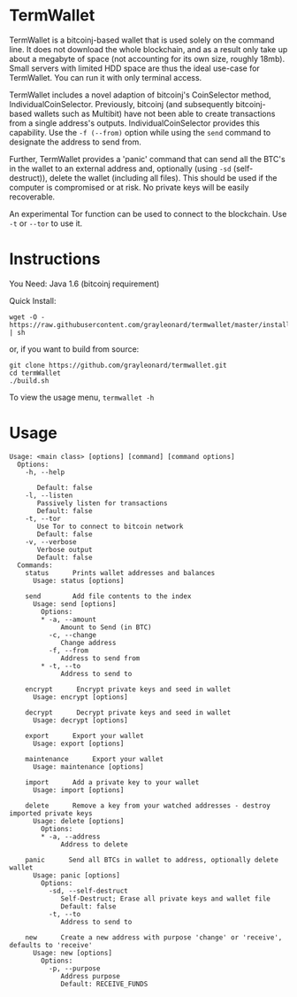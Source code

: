 TermWallet
==========

TermWallet is a bitcoinj-based wallet that is used solely on the command line.  It does not download the whole blockchain, and as a result only take up about a megabyte of space (not accounting for its own size, roughly 18mb).  Small servers with limited HDD space are thus the ideal use-case for TermWallet.  You can run it with only terminal access.

TermWallet includes a novel adaption of bitcoinj's CoinSelector method, IndividualCoinSelector.  Previously, bitcoinj (and subsequently bitcoinj-based wallets such as Multibit) have not been able to create transactions from a single address's outputs.  IndividualCoinSelector provides this capability. Use the ```-f (--from)``` option while using the ```send``` command to designate the address to send from.


Further, TermWallet provides a 'panic' command that can send all the BTC's in the wallet to an external address and, optionally (using ```-sd``` (self-destruct)), delete the wallet (including all files). This should be used if the computer is compromised or at risk.  No private keys will be easily recoverable.

An experimental Tor function can be used to connect to the blockchain.  Use ```-t``` or ```--tor``` to use it.

Instructions
============

You Need:
Java 1.6 (bitcoinj requirement)

Quick Install: 
```
wget -O - https://raw.githubusercontent.com/grayleonard/termwallet/master/install.sh | sh
```

or, if you want to build from source:
```
git clone https://github.com/grayleonard/termwallet.git
cd termWallet
./build.sh
```

To view the usage menu, ```termwallet -h```

Usage
========
```
Usage: <main class> [options] [command] [command options]
  Options:
    -h, --help
       
       Default: false
    -l, --listen
       Passively listen for transactions
       Default: false
    -t, --tor
       Use Tor to connect to bitcoin network
       Default: false
    -v, --verbose
       Verbose output
       Default: false
  Commands:
    status      Prints wallet addresses and balances
      Usage: status [options]

    send        Add file contents to the index
      Usage: send [options]
        Options:
        * -a, --amount
             Amount to Send (in BTC)
          -c, --change
             Change address
          -f, --from
             Address to send from
        * -t, --to
             Address to send to

    encrypt      Encrypt private keys and seed in wallet
      Usage: encrypt [options]

    decrypt      Decrypt private keys and seed in wallet
      Usage: decrypt [options]

    export      Export your wallet
      Usage: export [options]

    maintenance      Export your wallet
      Usage: maintenance [options]

    import      Add a private key to your wallet
      Usage: import [options]

    delete      Remove a key from your watched addresses - destroy imported private keys
      Usage: delete [options]
        Options:
        * -a, --address
             Address to delete

    panic      Send all BTCs in wallet to address, optionally delete wallet
      Usage: panic [options]
        Options:
          -sd, --self-destruct
             Self-Destruct; Erase all private keys and wallet file
             Default: false
          -t, --to
             Address to send to

    new      Create a new address with purpose 'change' or 'receive', defaults to 'receive'
      Usage: new [options]
        Options:
          -p, --purpose
             Address purpose
             Default: RECEIVE_FUNDS
```
